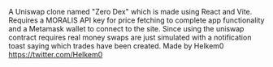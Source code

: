 A Uniswap clone named "Zero Dex" which is made using React and Vite.
Requires a MORALIS API key for price fetching to complete app functionality and a Metamask wallet to connect to the site.
Since using the uniswap contract requires real money swaps are just simulated with a notification toast saying which trades have been created.
Made by Helkem0 https://twitter.com/Helkem0
